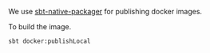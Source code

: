 
We use [sbt-native-packager](https://www.scala-sbt.org/sbt-native-packager/formats/docker.html)
for publishing docker images. 

To build the image.

```
sbt docker:publishLocal
```
